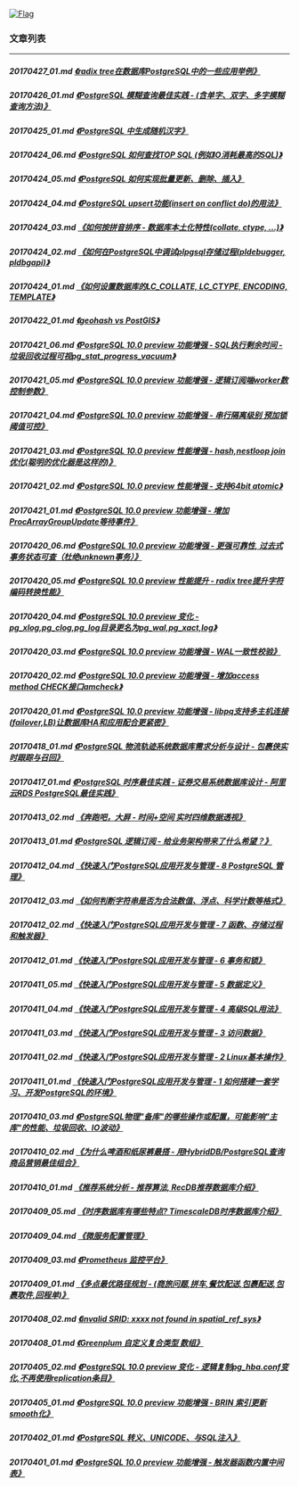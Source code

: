 <a rel=nofollow href=http://info.flagcounter.com/h9V1  ><img src=http://s03.flagcounter.com/count/h9V1/bg_FFFFFF/txt_000000/border_CCCCCC/columns_2/maxflags_12/viewers_0/labels_0/pageviews_0/flags_0/  alt=Flag Counter  border=0  ></a>  
  
### 文章列表  
----  
##### 20170427_01.md   [《radix tree在数据库PostgreSQL中的一些应用举例》](20170427_01.md)  
##### 20170426_01.md   [《PostgreSQL 模糊查询最佳实践 - (含单字、双字、多字模糊查询方法)》](20170426_01.md)  
##### 20170425_01.md   [《PostgreSQL 中生成随机汉字》](20170425_01.md)  
##### 20170424_06.md   [《PostgreSQL 如何查找TOP SQL (例如IO消耗最高的SQL)》](20170424_06.md)  
##### 20170424_05.md   [《PostgreSQL 如何实现批量更新、删除、插入》](20170424_05.md)  
##### 20170424_04.md   [《PostgreSQL upsert功能(insert on conflict do)的用法》](20170424_04.md)  
##### 20170424_03.md   [《如何按拼音排序 - 数据库本土化特性(collate, ctype, ...)》](20170424_03.md)  
##### 20170424_02.md   [《如何在PostgreSQL中调试plpgsql存储过程(pldebugger, pldbgapi)》](20170424_02.md)  
##### 20170424_01.md   [《如何设置数据库的LC_COLLATE, LC_CTYPE, ENCODING, TEMPLATE》](20170424_01.md)  
##### 20170422_01.md   [《geohash vs PostGIS》](20170422_01.md)  
##### 20170421_06.md   [《PostgreSQL 10.0 preview 功能增强 - SQL执行剩余时间 - 垃圾回收过程可视pg_stat_progress_vacuum》](20170421_06.md)  
##### 20170421_05.md   [《PostgreSQL 10.0 preview 功能增强 - 逻辑订阅端worker数控制参数》](20170421_05.md)  
##### 20170421_04.md   [《PostgreSQL 10.0 preview 功能增强 - 串行隔离级别 预加锁阈值可控》](20170421_04.md)  
##### 20170421_03.md   [《PostgreSQL 10.0 preview 性能增强 - hash,nestloop join优化(聪明的优化器是这样的)》](20170421_03.md)  
##### 20170421_02.md   [《PostgreSQL 10.0 preview 性能增强 - 支持64bit atomic》](20170421_02.md)  
##### 20170421_01.md   [《PostgreSQL 10.0 preview 功能增强 - 增加ProcArrayGroupUpdate等待事件》](20170421_01.md)  
##### 20170420_06.md   [《PostgreSQL 10.0 preview 功能增强 - 更强可靠性, 过去式事务状态可查（杜绝unknown事务）》](20170420_06.md)  
##### 20170420_05.md   [《PostgreSQL 10.0 preview 性能提升 - radix tree提升字符编码转换性能》](20170420_05.md)  
##### 20170420_04.md   [《PostgreSQL 10.0 preview 变化 - pg_xlog,pg_clog,pg_log目录更名为pg_wal,pg_xact,log》](20170420_04.md)  
##### 20170420_03.md   [《PostgreSQL 10.0 preview 功能增强 - WAL一致性校验》](20170420_03.md)  
##### 20170420_02.md   [《PostgreSQL 10.0 preview 功能增强 - 增加access method CHECK接口amcheck》](20170420_02.md)  
##### 20170420_01.md   [《PostgreSQL 10.0 preview 功能增强 - libpq支持多主机连接(failover,LB)让数据库HA和应用配合更紧密》](20170420_01.md)  
##### 20170418_01.md   [《PostgreSQL 物流轨迹系统数据库需求分析与设计 - 包裹侠实时跟踪与召回》](20170418_01.md)  
##### 20170417_01.md   [《PostgreSQL 时序最佳实践 - 证券交易系统数据库设计 - 阿里云RDS PostgreSQL最佳实践》](20170417_01.md)  
##### 20170413_02.md   [《奔跑吧，大屏 - 时间+空间 实时四维数据透视》](20170413_02.md)  
##### 20170413_01.md   [《PostgreSQL 逻辑订阅 - 给业务架构带来了什么希望？》](20170413_01.md)  
##### 20170412_04.md   [《快速入门PostgreSQL应用开发与管理 - 8 PostgreSQL 管理》](20170412_04.md)  
##### 20170412_03.md   [《如何判断字符串是否为合法数值、浮点、科学计数等格式》](20170412_03.md)  
##### 20170412_02.md   [《快速入门PostgreSQL应用开发与管理 - 7 函数、存储过程和触发器》](20170412_02.md)  
##### 20170412_01.md   [《快速入门PostgreSQL应用开发与管理 - 6 事务和锁》](20170412_01.md)  
##### 20170411_05.md   [《快速入门PostgreSQL应用开发与管理 - 5 数据定义》](20170411_05.md)  
##### 20170411_04.md   [《快速入门PostgreSQL应用开发与管理 - 4 高级SQL用法》](20170411_04.md)  
##### 20170411_03.md   [《快速入门PostgreSQL应用开发与管理 - 3 访问数据》](20170411_03.md)  
##### 20170411_02.md   [《快速入门PostgreSQL应用开发与管理 - 2 Linux基本操作》](20170411_02.md)  
##### 20170411_01.md   [《快速入门PostgreSQL应用开发与管理 - 1 如何搭建一套学习、开发PostgreSQL的环境》](20170411_01.md)  
##### 20170410_03.md   [《PostgreSQL物理"备库"的哪些操作或配置，可能影响"主库"的性能、垃圾回收、IO波动》](20170410_03.md)  
##### 20170410_02.md   [《为什么啤酒和纸尿裤最搭 - 用HybridDB/PostgreSQL查询商品营销最佳组合》](20170410_02.md)  
##### 20170410_01.md   [《推荐系统分析 - 推荐算法, RecDB推荐数据库介绍》](20170410_01.md)  
##### 20170409_05.md   [《时序数据库有哪些特点? TimescaleDB时序数据库介绍》](20170409_05.md)  
##### 20170409_04.md   [《微服务配置管理》](20170409_04.md)  
##### 20170409_03.md   [《Prometheus 监控平台》](20170409_03.md)  
##### 20170409_01.md   [《多点最优路径规划 - (商旅问题,拼车,餐饮配送,包裹配送,包裹取件,回程单)》](20170409_01.md)  
##### 20170408_02.md   [《invalid SRID: xxxx not found in spatial_ref_sys》](20170408_02.md)  
##### 20170408_01.md   [《Greenplum 自定义复合类型 数组》](20170408_01.md)  
##### 20170405_02.md   [《PostgreSQL 10.0 preview 变化 - 逻辑复制pg_hba.conf变化,不再使用replication条目》](20170405_02.md)  
##### 20170405_01.md   [《PostgreSQL 10.0 preview 功能增强 - BRIN 索引更新smooth化》](20170405_01.md)  
##### 20170402_01.md   [《PostgreSQL 转义、UNICODE、与SQL注入》](20170402_01.md)  
##### 20170401_01.md   [《PostgreSQL 10.0 preview 功能增强 - 触发器函数内置中间表》](20170401_01.md)  
